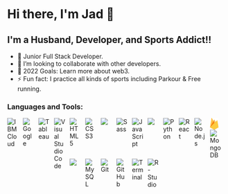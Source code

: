 # Hi there, I'm Jad 👋

## I'm a Husband, Developer, and Sports Addict!!

- 🌱 Junior Full Stack Developer.
- 👯 I’m looking to collaborate with other developers.
- 🥅 2022 Goals: Learn more about web3.
- ⚡ Fun fact: I practice all kinds of sports including Parkour & Free running.

### Languages and Tools:

<img align="left" alt="IBM Cloud" width="26px" src="https://img.icons8.com/color/344/ibm.png" style="padding-right:10px;"/>
<img align="left" alt="Google" width="26px" src="https://img.icons8.com/clouds/344/google-logo.png" style="padding-right:10px;"/>
<img align="left" alt="Tableau" width="26px" src="https://img.icons8.com/color/344/tableau-software.png" style="padding-right:10px;"/>
<img align="left" alt="Visual Studio Code" width="26px" src="https://cdn.jsdelivr.net/gh/devicons/devicon/icons/vscode/vscode-original.svg" style="padding-right:10px;" />
<img align="left" alt="HTML5" width="26px" src="https://cdn.jsdelivr.net/gh/devicons/devicon/icons/html5/html5-original.svg" style="padding-right:10px;" />
<img align="left" alt="CSS3" width="26px" src="https://cdn.jsdelivr.net/gh/devicons/devicon/icons/css3/css3-original.svg" style="padding-right:10px;" />
<img align="left" width="26px" src="https://cdn.jsdelivr.net/gh/devicons/devicon/icons/bootstrap/bootstrap-original.svg" style="padding-right:10px;"/>
<img align="left" alt="Sass" width="26px" src="https://cdn.jsdelivr.net/gh/devicons/devicon/icons/sass/sass-original.svg" style="padding-right:10px;" />
<img align="left" alt="JavaScript" width="26px" src="https://cdn.jsdelivr.net/gh/devicons/devicon/icons/javascript/javascript-original.svg" style="padding-right:10px;" />
<img align="left" style="padding-right:10px;" width="26px" src="https://cdn.jsdelivr.net/gh/devicons/devicon/icons/jquery/jquery-plain-wordmark.svg" />    
<img align="left" alt="Python" width="26px" src="https://img.icons8.com/color/344/python--v1.png" style="padding-right:10px;" />
<img align="left" alt="React" width="26px" src="https://cdn.jsdelivr.net/gh/devicons/devicon/icons/react/react-original.svg" style="padding-right:10px;" />
<img align="left" alt="Node.js" width="26px" src="https://cdn.jsdelivr.net/gh/devicons/devicon/icons/nodejs/nodejs-original.svg" style="padding-right:10px;" />
<img align="left" alt="Firebase" width="20px" src="./pics/firebase.svg" style="padding-right:10px;" />
<img align="left" alt="MongoDB" width="26px" src="https://cdn.jsdelivr.net/gh/devicons/devicon/icons/mongodb/mongodb-original.svg" style="padding-right:10px;" />
<img align="left" width="26px" src="https://cdn.jsdelivr.net/gh/devicons/devicon/icons/php/php-original.svg" style="padding-right:10px;"/>
<img align="left" alt="MySQL" width="26px" src="https://cdn.jsdelivr.net/gh/devicons/devicon/icons/mysql/mysql-original.svg" style="padding-right:10px;" />
<img align="left" alt="Git" width="26px" src="https://cdn.jsdelivr.net/gh/devicons/devicon/icons/git/git-original.svg" style="padding-right:10px;" />
<br>
<img align="left" alt="GitHub" width="26px" src="https://user-images.githubusercontent.com/3369400/139447912-e0f43f33-6d9f-45f8-be46-2df5bbc91289.png" style="padding-right:10px;" />
<img align="left" alt="Terminal" width="26px" src="https://img.icons8.com/cute-clipart/344/console.png" style="padding-right:10px;"/>
<img align="left" alt="R-Studio" width="26px" src="https://img.icons8.com/fluency/344/rstudio.png" />

